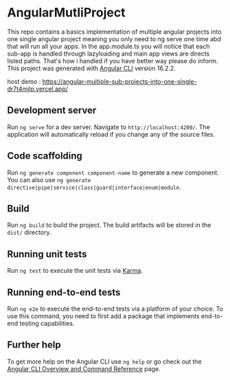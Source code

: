 # AngularMutliProject

This repo contains a basics implementation of multiple angular projects into one single angular project meaning you only need to ng serve one time abd that will run  all your apps.
In the app.module.ts you will notice that each sub-app is handled through lazyloading and main app views are directs listed paths. That's how i handled if you have better way please do inform.
This project was generated with [Angular CLI](https://github.com/angular/angular-cli) version 16.2.2.

host demo : https://angular-multiple-sub-projects-into-one-single-dr7t4milp.vercel.app/

## Development server

Run `ng serve` for a dev server. Navigate to `http://localhost:4200/`. The application will automatically reload if you change any of the source files.

## Code scaffolding

Run `ng generate component component-name` to generate a new component. You can also use `ng generate directive|pipe|service|class|guard|interface|enum|module`.

## Build

Run `ng build` to build the project. The build artifacts will be stored in the `dist/` directory.

## Running unit tests

Run `ng test` to execute the unit tests via [Karma](https://karma-runner.github.io).

## Running end-to-end tests

Run `ng e2e` to execute the end-to-end tests via a platform of your choice. To use this command, you need to first add a package that implements end-to-end testing capabilities.

## Further help

To get more help on the Angular CLI use `ng help` or go check out the [Angular CLI Overview and Command Reference](https://angular.io/cli) page.
